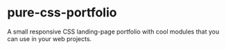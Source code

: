 # pure-css-portfolio
A small responsive CSS landing-page portfolio with cool modules that you can use in your web projects.
